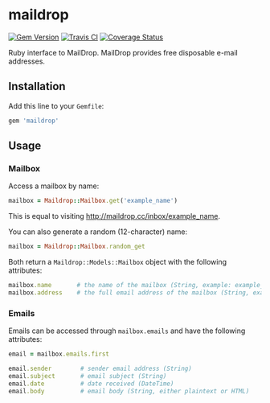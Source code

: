 maildrop
========

[![Gem Version](https://badge.fury.io/rb/maildrop.svg)](https://badge.fury.io/rb/maildrop) [![Travis CI](https://travis-ci.org/melvinsh/maildrop.svg)](https://travis-ci.org/melvinsh/maildrop) [![Coverage Status](https://coveralls.io/repos/github/melvinsh/maildrop/badge.svg?branch=master)](https://coveralls.io/github/melvinsh/maildrop?branch=master)

Ruby interface to MailDrop. MailDrop provides free disposable e-mail addresses.

## Installation 
Add this line to your `Gemfile`:
``` ruby
gem 'maildrop'
```

## Usage
### Mailbox
Access a mailbox by name:
``` ruby
mailbox = Maildrop::Mailbox.get('example_name')
```
This is equal to visiting http://maildrop.cc/inbox/example_name.

You can also generate a random (12-character) name:
``` ruby
mailbox = Maildrop::Mailbox.random_get
```
Both return a `Maildrop::Models::Mailbox` object with the following attributes:
``` ruby
mailbox.name       # the name of the mailbox (String, example: example_name)
mailbox.address    # the full email address of the mailbox (String, example: example_name@maildrop.cc)
```

### Emails
Emails can be accessed through `mailbox.emails` and have the following attributes:
``` ruby
email = mailbox.emails.first

email.sender        # sender email address (String)
email.subject       # email subject (String)
email.date          # date received (DateTime)
email.body          # email body (String, either plaintext or HTML)
```

